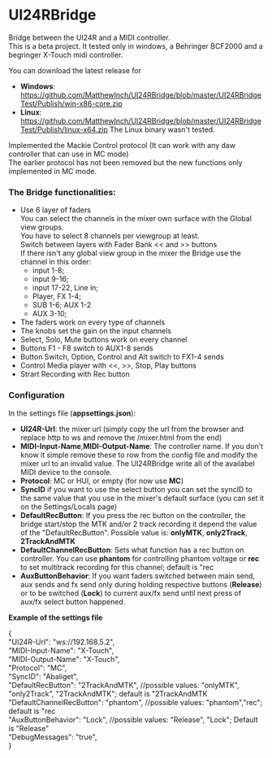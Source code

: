 # UI24RBridge
Bridge between the UI24R and a MIDI controller.\
This is a beta project. It tested only in windows, a Behringer BCF2000 and a begringer X-Touch midi controller.

You can download the latest release for
- **Windows**: https://github.com/MatthewInch/UI24RBridge/blob/master/UI24RBridgeTest/Publish/win-x86-core.zip
- **Linux**: https://github.com/MatthewInch/UI24RBridge/blob/master/UI24RBridgeTest/Publish/linux-x64.zip
 The Linux binary wasn't tested.

Implemented the Mackie Control protocol (It can work with any daw controller that can use in MC mode)\
The earlier protocol has not been removed but the new functions only implemented in MC mode.



### The Bridge functionalities:
 - Use 6 layer of faders\
You can select the channels in the mixer own surface with the Global view groups.\
You have to select 8 channels per viewgroup at least.\
Switch between layers with Fader Bank << and >> buttons\
If there isn't any global view group in the mixer the Bridge use the channel in this order:
    - input 1-8;
    - input 9-16;
    - input 17-22, Line in;
    - Player, FX 1-4;
    - SUB 1-6; AUX 1-2
    - AUX 3-10;
 - The faders work on every type of channels
 - The knobs set the gain on the input channels
 - Select, Solo, Mute buttons work on every channel
 - Buttons F1 - F8 switch to AUX1-8 sends
 - Button Switch, Option, Control and Alt switch to FX1-4 sends
 - Control Media player with <<, >>, Stop, Play buttons
 - Strart Recording with Rec button




### Configuration
In the settings file (**appsettings.json**):
- **UI24R-Url**: the mixer url (simply copy the url from the browser and replace http to ws and remove the /mixer.html from the end)
- **MIDI-Input-Name**,**MIDI-Output-Name**: The controller name. If you don't know it simple remove these to row from the config file and modify the mixer url to an invalid value. The UI24RBridge write all of the availabel MIDI device to the console.
- **Protocol**: MC or HUI, or empty (for now use **MC**)
- **SyncID** if you want to use the select button you can set the syncID to the same value that you use in the mixer's default surface (you can set it on the Settings/Locals page)
 - **DefaultRecButton**: If you press the rec button on the controller, the bridge start/stop the MTK and/or 2 track recording it depend the value of the "DefaultRecButton". Possible value is: **onlyMTK**, **only2Track**, **2TrackAndMTK**
 - **DefaultChannelRecButton**: Sets what function has a rec button on controller. You can use **phantom** for controlling phantom voltage or **rec** to set multitrack recording for this channel; default is "rec
 - **AuxButtonBehavior**: If you want faders switched between main send, aux sends and fx send only during holding respective buttons (**Release**) or to be switched (**Lock**) to current aux/fx send until next press of aux/fx select button happened.


**Example of the settings file**

{\
    "UI24R-Url": "ws://192.168.5.2",\
    "MIDI-Input-Name": "X-Touch",\
    "MIDI-Output-Name": "X-Touch",\
    "Protocol": "MC",\
    "SyncID": "Abaliget",\
    "DefaultRecButton": "2TrackAndMTK", //possible values: "onlyMTK", "only2Track", "2TrackAndMTK"; default is "2TrackAndMTK\
    "DefaultChannelRecButton": "phantom", //possible values: "phantom","rec"; default is "rec\
    "AuxButtonBehavior": "Lock", //possible values: "Release", "Lock"; Default is "Release"\
    "DebugMessages": "true",\
}
